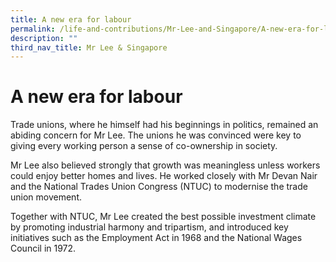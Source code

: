 ```yaml
---
title: A new era for labour
permalink: /life-and-contributions/Mr-Lee-and-Singapore/A-new-era-for-labour
description: ""
third_nav_title: Mr Lee & Singapore
---
```

# A new era for labour #

Trade unions, where he himself had his beginnings in politics, remained an abiding concern for Mr Lee. The unions he was convinced were key to giving every working person a sense of co-ownership in society.


Mr Lee also believed strongly that growth was meaningless unless workers could enjoy better homes and lives. He worked closely with Mr Devan Nair and the National Trades Union Congress (NTUC) to modernise the trade union movement.


Together with NTUC, Mr Lee created the best possible investment climate by promoting industrial harmony and tripartism, and introduced key initiatives such as the Employment Act in 1968 and the National Wages Council in 1972.